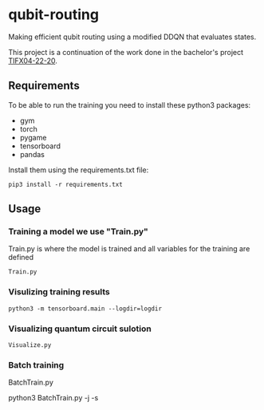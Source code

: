 # qubit-routing
Making efficient qubit routing using a modified DDQN that evaluates states.

This project is a continuation of the work done in the bachelor's project [TIFX04-22-20](https://github.com/karieinarsson/TIFX04-Kompilering-av-kvantdatorkod).

## Requirements

To be able to run the training you need to install these python3 packages:
 - gym
 - torch
 - pygame
 - tensorboard
 - pandas

Install them using the requirements.txt file:

`pip3 install -r requirements.txt`

## Usage

### Training a model we use "Train.py"

Train.py is where the model is trained and all variables for the training are defined

`Train.py`

### Visulizing training results

`python3 -m tensorboard.main --logdir=logdir`

### Visualizing quantum circuit sulotion

`Visualize.py`

### Batch training

 BatchTrain.py

 python3 BatchTrain.py -j <jsonfile> -s <jsonscheme file>
